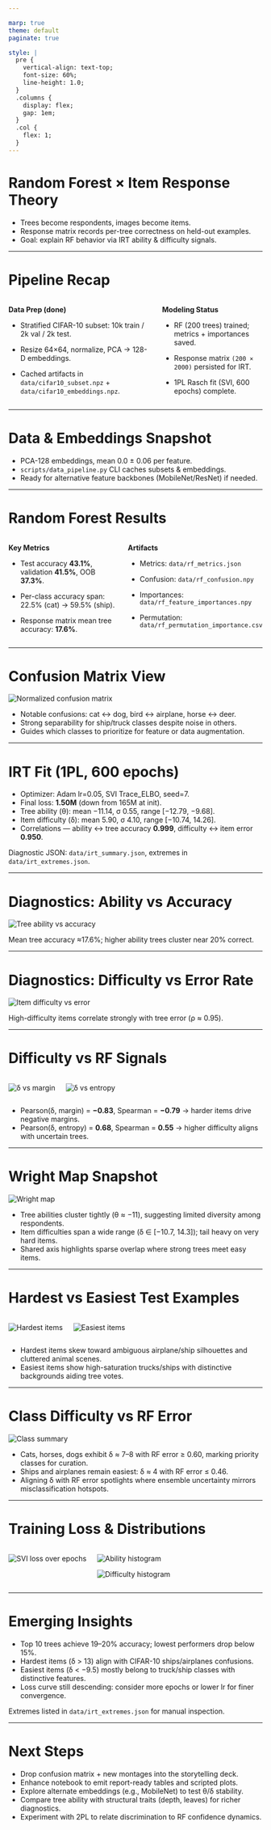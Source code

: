 ```yaml
---

marp: true
theme: default
paginate: true

style: |
  pre {
    vertical-align: text-top;
    font-size: 60%;
    line-height: 1.0;
  }
  .columns {
    display: flex;
    gap: 1em;
  }
  .col {
    flex: 1;
  }
---
```


# Random Forest × Item Response Theory

- Trees become respondents, images become items.
- Response matrix records per-tree correctness on held-out examples.
- Goal: explain RF behavior via IRT ability & difficulty signals.

---

# Pipeline Recap

<div class="columns">
  <div class="col">

**Data Prep (done)**

- Stratified CIFAR-10 subset: 10k train / 2k val / 2k test.
- Resize 64×64, normalize, PCA → 128-D embeddings.
- Cached artifacts in `data/cifar10_subset.npz` + `data/cifar10_embeddings.npz`.

  </div>

  <div class="col">

**Modeling Status**

- RF (200 trees) trained; metrics + importances saved.
- Response matrix `(200 × 2000)` persisted for IRT.
- 1PL Rasch fit (SVI, 600 epochs) complete.

  </div>
</div>

---

# Data & Embeddings Snapshot

- PCA-128 embeddings, mean 0.0 ± 0.06 per feature.
- `scripts/data_pipeline.py` CLI caches subsets & embeddings.
- Ready for alternative feature backbones (MobileNet/ResNet) if needed.

---

# Random Forest Results

<div class="columns">
  <div class="col">

**Key Metrics**

- Test accuracy **43.1%**, validation **41.5%**, OOB **37.3%**.
- Per-class accuracy span: 22.5% (cat) → 59.5% (ship).
- Response matrix mean tree accuracy: **17.6%**.

  </div>

  <div class="col">

**Artifacts**

- Metrics: `data/rf_metrics.json`
- Confusion: `data/rf_confusion.npy`
- Importances: `data/rf_feature_importances.npy`
- Permutation: `data/rf_permutation_importance.csv`

  </div>
</div>

---

# Confusion Matrix View

![Normalized confusion matrix](figures/rf_confusion_matrix.png)

- Notable confusions: cat ↔ dog, bird ↔ airplane, horse ↔ deer.
- Strong separability for ship/truck classes despite noise in others.
- Guides which classes to prioritize for feature or data augmentation.

---

# IRT Fit (1PL, 600 epochs)

- Optimizer: Adam lr=0.05, SVI Trace_ELBO, seed=7.
- Final loss: **1.50M** (down from 165M at init).
- Tree ability (θ): mean −11.14, σ 0.55, range [−12.79, −9.68].
- Item difficulty (δ): mean 5.90, σ 4.10, range [−10.74, 14.26].
- Correlations — ability ↔ tree accuracy **0.999**, difficulty ↔ item error **0.950**.

Diagnostic JSON: `data/irt_summary.json`, extremes in `data/irt_extremes.json`.

---

# Diagnostics: Ability vs Accuracy

![Tree ability vs accuracy](figures/ability_vs_accuracy.png)

Mean tree accuracy ≈17.6%; higher ability trees cluster near 20% correct.

---

# Diagnostics: Difficulty vs Error Rate

![Item difficulty vs error](figures/difficulty_vs_error.png)

High-difficulty items correlate strongly with tree error (ρ ≈ 0.95).

---

# Difficulty vs RF Signals

<div class="columns">
  <div class="col">

![δ vs margin](figures/difficulty_vs_margin.png)

  </div>
  <div class="col">

![δ vs entropy](figures/difficulty_vs_entropy.png)

  </div>
</div>

- Pearson(δ, margin) = **−0.83**, Spearman = **−0.79** → harder items drive negative margins.
- Pearson(δ, entropy) = **0.68**, Spearman = **0.55** → higher difficulty aligns with uncertain trees.

---

# Wright Map Snapshot

![Wright map](figures/wright_map.png)

- Tree abilities cluster tightly (θ ≈ −11), suggesting limited diversity among respondents.
- Item difficulties span a wide range (δ ∈ [−10.7, 14.3]); tail heavy on very hard items.
- Shared axis highlights sparse overlap where strong trees meet easy items.

---

# Hardest vs Easiest Test Examples

<div class="columns">
  <div class="col">

![Hardest items](figures/hardest_items_test.png)

  </div>
  <div class="col">

![Easiest items](figures/easiest_items_test.png)

  </div>
</div>

- Hardest items skew toward ambiguous airplane/ship silhouettes and cluttered animal scenes.
- Easiest items show high-saturation trucks/ships with distinctive backgrounds aiding tree votes.

---

# Class Difficulty vs RF Error

![Class summary](figures/class_difficulty_vs_error.png)

- Cats, horses, dogs exhibit δ ≈ 7–8 with RF error ≥ 0.60, marking priority classes for curation.
- Ships and airplanes remain easiest: δ ≈ 4 with RF error ≤ 0.46.
- Aligning δ with RF error spotlights where ensemble uncertainty mirrors misclassification hotspots.

---

# Training Loss & Distributions

<div class="columns">
  <div class="col">

![SVI loss over epochs](figures/irt_training_loss.png)

  </div>
  <div class="col">

![Ability histogram](figures/ability_hist.png)

![Difficulty histogram](figures/difficulty_hist.png)

  </div>
</div>

---

# Emerging Insights

- Top 10 trees achieve 19–20% accuracy; lowest performers drop below 15%.
- Hardest items (δ > 13) align with CIFAR-10 ships/airplanes confusions.
- Easiest items (δ < −9.5) mostly belong to truck/ship classes with distinctive features.
- Loss curve still descending: consider more epochs or lower lr for finer convergence.

Extremes listed in `data/irt_extremes.json` for manual inspection.

---

# Next Steps

- Drop confusion matrix + new montages into the storytelling deck.
- Enhance notebook to emit report-ready tables and scripted plots.
- Explore alternate embeddings (e.g., MobileNet) to test θ/δ stability.
- Compare tree ability with structural traits (depth, leaves) for richer diagnostics.
- Experiment with 2PL to relate discrimination to RF confidence dynamics.
